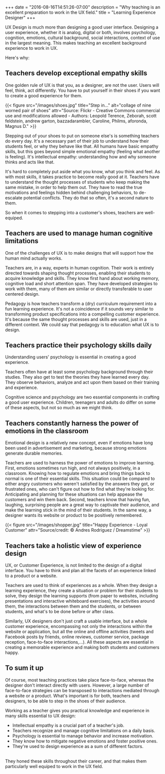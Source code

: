 +++
date = "2016-08-16T14:51:26-07:00"
description = "Why teaching is an excellent preparation to work in the UX field."
title = "Learning Experience Designer"
+++

UX Design is much more than designing a good user interface. Designing a user experience, whether it is analog, digital or both, involves psychology, cognition, emotions, cultural background, social interactions, context of use in the largest meaning. This makes teaching an excellent background experience to work in UX.

Here's why:

## Teachers develop exceptional empathy skills

One golden rule of UX is that you, as a designer, are not the user. Users will feel, think, act differently. You have to put yourself in their shoes if you want to create a good experience for them.

{{< figure src="/images/shoes.jpg" title="Step in..." alt="collage of nine worned pair of shoes" attr="Source: Flickr - Creative Commons commercial use and modifications allowed - Authors: Leopold Terence, Zeborah, scott feldstein, andrew garton, bazzadarambler, Caroline, Philms, aforonda, Magnus D." >}}

Stepping out of your shoes to put on someone else's is something teachers do every day. It's a necessary part of their job to understand how their students feel, or why they behave like that. All humans have basic empathy skills, but this goes beyond simple emotional empathy (feeling what another is feeling). It's intellectual empathy: understanding how and why someone thinks and acts like that.

It's hard to completely put aside what you know, what you think and feel. As with most skills, it takes practice to become really good at it. Teachers have to understand the thought processes of students who keep making the same mistake, in order to help them out. They have to read the true motivations and feelings hidden behind challenging behaviors, to de-escalate potential conflicts. They do that so often, it's a second nature to them.

So when it comes to stepping into a customer's shoes, teachers are well-equiped. 

## Teachers are used to manage human cognitive limitations

One of the challenges of UX is to make designs that will support how the human mind actually works.

Teachers are, in a way, experts in human cognition. Their work is entirely directed towards shaping thought processes, enabling their students to acquire knowledge and skills. They know first hand about working memory, cognitive load and short attention span. They have developed strategies to work with them, many of them are similar or directly transferable to user centered design. 

Pedagogy is how teachers transform a (dry) curriculum requirement into a fun learning experience. It's not a coincidence if it sounds very similar to transforming product specifications into a compelling customer experience. It's because the same thought processes and skills are used, just in a different context. We could say that pedagogy is to education what UX is to design. 

## Teachers practice their psychology skills daily

Understanding users' psychology is essential in creating a good experience. 

Teachers often have at least some psychology background through their studies. They also get to test the theories they have learned every day. They observe behaviors, analyze and act upon them based on their training and experience. 

Cognitive science and psychology are two essential components in crafting a good user experience. Children, teenagers and adults do differ on some of these aspects, but not so much as we might think.

## Teachers constantly harness the power of emotions in the classroom

Emotional design is a relatively new concept, even if emotions have long been used in advertisement and marketing, because strong emotions generate durable memories.

Teachers are used to harness the power of emotions to improve learning. First, emotions sometimes run high, and not always positively, in a classroom. Knowing how to regulate emotions and bring things back to normal is one of their essential skills. This situation could be compared to either angry customers who weren't satisfied by the answers they got, or frustrated ones, who can't figure out how to find what they're looking for. Anticipating and planning for these situations can help appease the customers and win them back. Second, teachers know that having fun, laughing, surprising people are a great way to captivate their audience, and make the learning stick in the mind of their students. In the same way, a designer wants its website or product to be positively remembered.

{{< figure src="/images/shopper.jpg" title="Happy Experience - Loyal Customer" attr="Source/credit: © Andres Rodriguez / Dreamstime" >}}

## Teachers take a holistic view of experience design

UX, or Customer Experience, is not limited to the design of a digital interface. You have to think and plan all the facets of an experience linked to a product or a website.

Teachers are used to think of experiences as a whole. When they design a learning experience, they create a situation or problem for their students to solve, they design the learning supports (from paper to websites, including presentations and interactive whiteboard exercises), the activities around them, the interactions between them and the students, or between students, and what's to be done before or after class. 

Similarly, UX designers don't just craft a usable interface, but a whole customer experience, encompassing not only the interactions within the website or application, but all the online and offline activities (tweets and Facebook posts by friends, online reviews, customer service, package reception, face-to-face interactions,...). All these aspects are essential in creating a memorable experience and making both students and customers happy.

## To sum it up 

Of course, most teaching practices take place face-to-face, whereas the designer don't interact directly with users. However, a large number of face-to-face strategies can be transposed to interactions mediated through a website or a product. What's important is for both, teachers and designers, to be able to step in the shoes of their audience. 

Working as a teacher gives you practical knowledge and experience in many skills essential to UX design:

- Intellectual empathy is a crucial part of a teacher's job.
- Teachers recognize and manage cognitive limitations on a daily basis.
- Psychology is essential to manage behavior and increase motivation.
- They know how to mitigate negative emotions and foster positive ones.
- They're used to design experience as a sum of different factors.

<br>
They honed these skills throughout their career, and that makes them particularly well equiped to work in the UX field.


